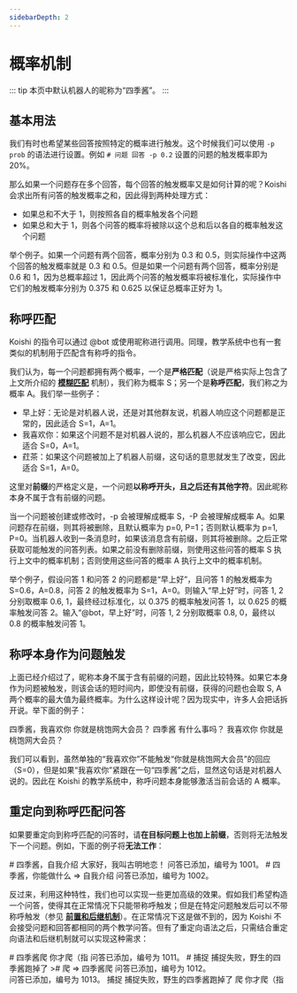 ```yaml
---
sidebarDepth: 2
---
```


# 概率机制

::: tip
本页中默认机器人的昵称为“四季酱”。
:::

## 基本用法

我们有时也希望某些回答按照特定的概率进行触发。这个时候我们可以使用 `-p prob` 的语法进行设置。例如 `# 问题 回答 -p 0.2` 设置的问题的触发概率即为 20%。

那么如果一个问题存在多个回答，每个回答的触发概率又是如何计算的呢？Koishi 会求出所有问答的触发概率之和，因此得到两种处理方式：

- 如果总和不大于 1，则按照各自的概率触发各个问题
- 如果总和大于 1，则各个问答的概率将被除以这个总和后以各自的概率触发这个问题

举个例子。如果一个问题有两个回答，概率分别为 0.3 和 0.5，则实际操作中这两个回答的触发概率就是 0.3 和 0.5。但是如果一个问题有两个回答，概率分别是 0.6 和 1，因为总概率超过 1，因此两个问答的触发概率将被标准化，实际操作中它们的触发概率分别为 0.375 和 0.625 以保证总概率正好为 1。

## 称呼匹配

Koishi 的指令可以通过 @bot 或使用昵称进行调用。同理，教学系统中也有一套类似的机制用于匹配含有称呼的指令。

我们认为，每一个问题都拥有两个概率，一个是**严格匹配**（说是严格实际上包含了上文所介绍的 [**模糊匹配**](#模糊匹配) 机制），我们称为概率 S；另一个是**称呼匹配**，我们称之为概率 A。我们举一些例子：

- 早上好：无论是对机器人说，还是对其他群友说，机器人响应这个问题都是正常的，因此适合 S=1，A=1。
- 我喜欢你：如果这个问题不是对机器人说的，那么机器人不应该响应它，因此适合 S=0，A=1。
- 荭茶：如果这个问题被加上了机器人前缀，这句话的意思就发生了改变，因此适合 S=1，A=0。

这里对**前缀**的严格定义是，一个问题**以称呼开头，且之后还有其他字符**。因此昵称本身不属于含有前缀的问题。

当一个问题被创建或修改时，-p 会被理解成概率 S，-P 会被理解成概率 A。如果问题存在前缀，则其将被删除，且默认概率为 p=0, P=1；否则默认概率为 p=1, P=0。当机器人收到一条消息时，如果该消息含有前缀，则其将被删除。之后正常获取可能触发的问答列表。如果之前没有删除前缀，则使用这些问答的概率 S 执行上文中的概率机制；否则使用这些问答的概率 A 执行上文中的概率机制。

举个例子，假设问答 1 和问答 2 的问题都是“早上好”，且问答 1 的触发概率为 S=0.6，A=0.8，问答 2 的触发概率为 S=1，A=0。则输入“早上好”时，问答 1, 2 分别取概率 0.6, 1，最终经过标准化，以 0.375 的概率触发问答 1，以 0.625 的概率触发问答 2。输入“@bot，早上好”时，问答 1, 2 分别取概率 0.8, 0，最终以 0.8 的概率触发问答 1。

## 称呼本身作为问题触发

上面已经介绍过了，昵称本身不属于含有前缀的问题，因此比较特殊。如果它本身作为问题被触发，则该会话的短时间内，即使没有前缀，获得的问题也会取 S, A 两个概率的最大值为最终概率。为什么这样设计呢？因为现实中，许多人会把话拆开说。举下面的例子：

<panel-view title="聊天记录">
<chat-message nickname="Alice" color="#cc0066">四季酱，我喜欢你</chat-message>
<chat-message nickname="四季酱" avatar="/koishi.png">你就是桃饱网大会员？</chat-message>
</panel-view>

<panel-view title="聊天记录">
<chat-message nickname="Alice" color="#cc0066">四季酱</chat-message>
<chat-message nickname="四季酱" avatar="/koishi.png">有什么事吗？</chat-message>
<chat-message nickname="Alice" color="#cc0066">我喜欢你</chat-message>
<chat-message nickname="四季酱" avatar="/koishi.png">你就是桃饱网大会员？</chat-message>
</panel-view>

我们可以看到，虽然单独的“我喜欢你”不能触发“你就是桃饱网大会员”的回应（S=0），但是如果“我喜欢你”紧跟在一句“四季酱”之后，显然这句话是对机器人说的。因此在 Koishi 的教学系统中，称呼问题本身能够激活当前会话的 A 概率。

## 重定向到称呼匹配问答

如果要重定向到称呼匹配的问答时，请**在目标问题上也加上前缀**，否则将无法触发下一个问题。例如，下面的例子将**无法工作**：

<panel-view title="聊天记录">
<chat-message nickname="Alice" color="#cc0066"># 四季酱，自我介绍 大家好，我叫古明地恋！</chat-message>
<chat-message nickname="四季酱" avatar="/koishi.png">问答已添加，编号为 1001。</chat-message>
<chat-message nickname="Alice" color="#cc0066"># 四季酱，你能做什么 =&gt; 自我介绍</chat-message>
<chat-message nickname="四季酱" avatar="/koishi.png">问答已添加，编号为 1002。</chat-message>
</panel-view>

反过来，利用这种特性，我们也可以实现一些更加高级的效果。假如我们希望构造一个问答，使得其在正常情况下只能带称呼触发；但是在特定问题触发后可以不带称呼触发（参见 [**前置和后继机制**](./pred-succ.md)）。在正常情况下这是做不到的，因为 Koishi 不会接受问题和回答都相同的两个教学问答。但有了重定向语法之后，只需结合重定向语法和后继机制就可以实现这种需求：

<panel-view title="聊天记录">
<chat-message nickname="Alice" color="#cc0066"># 四季酱爬 你才爬（指</chat-message>
<chat-message nickname="四季酱" avatar="/koishi.png">问答已添加，编号为 1011。</chat-message>
<chat-message nickname="Alice" color="#cc0066"># 捕捉 捕捉失败，野生的四季酱跑掉了 &gt;# 爬 =&gt; 四季酱爬</chat-message>
<chat-message nickname="四季酱" avatar="/koishi.png">问答已添加，编号为 1012。<br/>问答已添加，编号为 1013。</chat-message>
<chat-message nickname="Alice" color="#cc0066">捕捉</chat-message>
<chat-message nickname="四季酱" avatar="/koishi.png">捕捉失败，野生的四季酱跑掉了</chat-message>
<chat-message nickname="Alice" color="#cc0066">爬</chat-message>
<chat-message nickname="四季酱" avatar="/koishi.png">你才爬（指</chat-message>
</panel-view>
